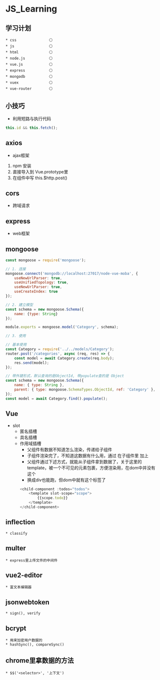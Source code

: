 # JS_Learning
    
## 学习计划
    * css               ⚪
    * js                ⚪
    * html              ⚪
    * node.js           ⚪
    * vue.js            ⚪
    * express           ⚪
    * mongodb           ⚪
    * vuex              ⚪
    * vue-router        ⚪

## 小技巧
* 利用短路与执行代码
``` js
this.id && this.fetch();
```

## axios
* ajax框架
1. npm 安装
2. 直接导入到 Vue.prototype里
3. 在组件中写 this.$http.post()

## cors
* 跨域请求

## express
* web框架

## mongoose
``` js
const mongoose = require('mongoose');

// 1. 连接
mongoose.connect('mongodb://localhost:27017/node-vue-moba', {
    useNewUrlParser: true,
    useUnifiedTopology: true,
    useNewUrlParser: true,
    useCreateIndex: true
});

// 2. 建立模型
const schema = new mongoose.Schema({
    name: {type: String}
});

module.exports = mongoose.model('Category', schema);

// 3. 使用

// 基本使用
const Category = require('../../models/Category');
router.post('/categories', async (req, res) => {
    const model = await Category.create(req.body);
    res.send(model);
});

// 带外键形式，默认查询的是ObjectId, 带populate查的是 Object
const schema = new mongoose.Schema({
    name: { type: String },
    parent: { type: mongoose.SchemaTypes.ObjectId, ref: 'Category' },
});
const model = await Category.find().populate();
```

## Vue
* slot
    * 匿名插槽 <slot> </slot>
    * 具名插槽 <slot name="fuck"> </slot>
    * 作用域插槽
        * 父组件有数据不知道怎么渲染，传递给子组件
        * 子组件渲染完了，不知道这数据有什么用，通过 在子组件里 加上 <slot :todo="todo"> </slot>
        * 父组件通过下述方式，就能从子组件拿到数据了，关于这里的template，被一个不可见的元素包裹，方便渲染用，在dom中并没有这个
        * 换成div也能跑，但dom中就有这个标签了
        ``` js
        <child-component :todos="todos">
            <template slot-scope="scope">
                {{scope.todo}}
            </template>
        </child-component>
        ```

## inflection
    * classify

## multer
    * express里上传文件的中间件

## vue2-editor
    * 富文本编辑器

## jsonwebtoken
    * sign(), verify

## bcrypt
    * 用来加密用户数据的
    * hashSync(), compareSync()

## chrome里拿数据的方法
    * $$('<selector>', '上下文')